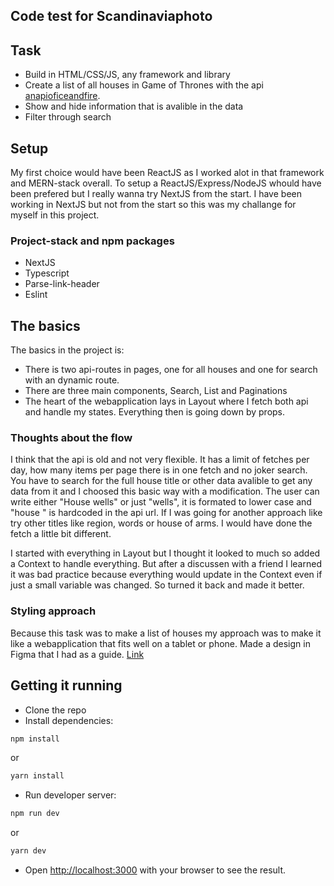 ## Code test for Scandinaviaphoto

## Task

- Build in HTML/CSS/JS, any framework and library
- Create a list of all houses in Game of Thrones with the api [anapioficeandfire](https://www.anapioficeandfire.com/api/houses).
- Show and hide information that is avalible in the data
- Filter through search

## Setup

My first choice would have been ReactJS as I worked alot in that framework and MERN-stack overall.
To setup a ReactJS/Express/NodeJS whould have been prefered but I really wanna try NextJS from the start.
I have been working in NextJS but not from the start so this was my challange for myself in this project.

### Project-stack and npm packages
- NextJS
- Typescript
- Parse-link-header
- Eslint

## The basics

The basics in the project is:
- There is two api-routes in pages, one for all houses and one for search with an dynamic route.
- There are three main components, Search, List and Paginations
- The heart of the webapplication lays in Layout where I fetch both api and handle my states. Everything then is going down by props.

### Thoughts about the flow
I think that the api is old and not very flexible. It has a limit of fetches per day, how many items per page there is in one fetch and no joker search.
You have to search for the full house title or other data avalible to get any data from it and I choosed this basic way with a modification. The user can write either "House wells" or just "wells", it is formated to lower case and "house " is hardcoded in the api url. If I was going for another approach like try other titles like region, words or house of arms. I would have done the fetch a little bit different. 

I started with everything in Layout but I thought it looked to much so added a Context to handle everything. But after a discussen with a friend I learned it was bad practice because everything would update in the Context even if just a small variable was changed. So turned it back and made it better.

### Styling approach
Because this task was to make a list of houses my approach was to make it like a webapplication that fits well on a tablet or phone.
Made a design in Figma that I had as a guide.
[Link](https://www.figma.com/file/XMtIIiXkwNF217cPtdVgyX/GOT-Houses?node-id=0%3A1)

## Getting it running

- Clone the repo
- Install dependencies: 
```bash
npm install
```
or
```bash
yarn install
```
- Run developer server: 
```bash
npm run dev
```
or
```bash
yarn dev
```
- Open [http://localhost:3000](http://localhost:3000) with your browser to see the result.
